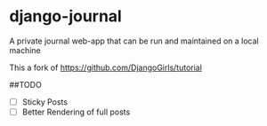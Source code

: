 # django-journal
A private journal web-app that can be run and maintained on a local machine

This a fork of https://github.com/DjangoGirls/tutorial

##TODO
- [ ] Sticky Posts
- [ ] Better Rendering of full posts
